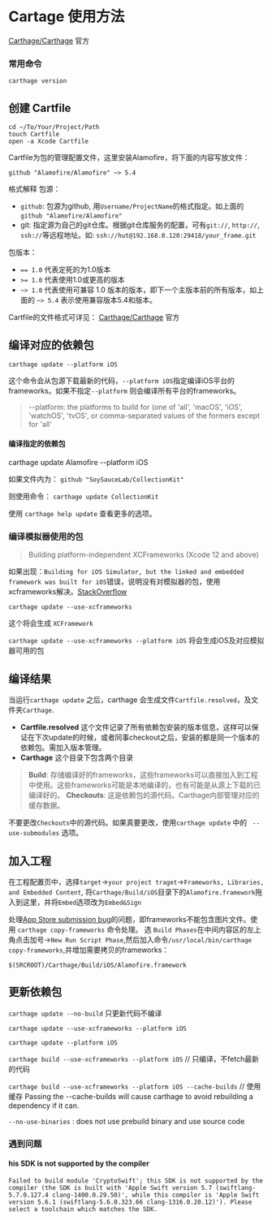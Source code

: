 # Cartage 使用方法

[Carthage/Carthage](https://github.com/Carthage/Carthage#for-all-platforms) 官方

### 常用命令

`carthage version`


## 创建 Cartfile

```
cd ~/To/Your/Project/Path
touch Cartfile
open -a Xcode Cartfile
```

Cartfile为包的管理配置文件，这里安装Alamofire，将下面的内容写放文件：

```
github "Alamofire/Alamofire" ~> 5.4
```

格式解释
包源：

* `github`: 包源为github, 用`Username/ProjectName`的格式指定。如上面的 `github "Alamofire/Alamofire"`
* git: 指定源为自己的git仓库。根据git仓库服务的配置，可有`git://`, `http://`, `ssh://`等远程地址。如: `ssh://hut@192.168.0.120:29418/your_frame.git`

包版本：

*  `== 1.0` 代表定死的为1.0版本
*  `>= 1.0` 代表使用1.0或更高的版本
*  `~> 1.0` 代表使用可兼容 1.0 版本的版本，即下一个主版本前的所有版本，如上面的 `~> 5.4` 表示使用兼容版本5.4和版本。

Cartfile的文件格式可详见： [Carthage/Carthage](https://github.com/Carthage/Carthage#for-all-platforms) 官方

## 编译对应的依赖包

`carthage update --platform iOS`

这个命令会从包源下载最新的代码，`--platform iOS`指定编译iOS平台的frameworks。如果不指定`--platform` 则会编译所有平台的frameworks。
>--platform: the platforms to build for (one of 'all', 'macOS', 'iOS', 'watchOS', 'tvOS', or comma-separated values of the formers except for 'all'

#### 编译指定的依赖包
carthage update Alamofire --platform iOS

如果文件内为：
`github "SoySauceLab/CollectionKit"`

则使用命令：
`carthage update CollectionKit`

使用 `carthage help update` 查看更多的选项。


### 编译模拟器使用的包
> Building platform-independent XCFrameworks (Xcode 12 and above)

如果出现：`Building for iOS Simulator, but the linked and embedded framework was built for iOS`错误，说明没有对模拟器的包，使用xcframeworks解决。[StackOverflow](https://stackoverflow.com/questions/65303304/xcode-12-3-building-for-ios-simulator-but-the-linked-and-embedded-framework-wa)

`carthage update --use-xcframeworks`

这个将会生成 `XCFramework`

`carthage update --use-xcframeworks --platform iOS` 将会生成iOS及对应模拟器可用的包

## 编译结果

当运行`carthage update` 之后，carthage 会生成文件`Cartfile.resolved`，及文件夹`Carthage`.

* **Cartfile.resolved** 这个文件记录了所有依赖包安装的版本信息，这样可以保证在下次update的时候，或者同事checkout之后，安装的都是同一个版本的依赖包。需加入版本管理。
* **Carthage** 这个目录下包含两个目录

 > **Build**: 存储编译好的frameworks，这些frameworks可以直接加入到工程中使用。这些frameworks可能是本地编译的，也有可能是从源上下载的已编译好的。
  > **Checkouts**: 这是依赖包的源代码。Carthage内部管理对应的缓存数据。
  
  不要更改`Checkouts`中的源代码。如果真要更改，使用`carthage update` 中的 ` --use-submodules` 选项。
  
## 加入工程

在工程配置页中，选择`target`->`your project traget`->`Frameworks, Libraries, and Embedded Content`, 将`Carthage/Build/iOS`目录下的`Alamofire.framework`拖入到这里，并将`Embed`选项改为`Embed&Sign`

处理[App Store submission bug](http://www.openradar.me/radar?id=6409498411401216)的问题，即frameworks不能包含图片文件。使用 `carthage copy-frameworks` 命令处理。
选 `Build Phases`在中间内容区的左上角点击加号->`New Run Script Phase`,然后加入命令`/usr/local/bin/carthage copy-frameworks`,并增加需要拷贝的frameworks：

`$(SRCROOT)/Carthage/Build/iOS/Alamofire.framework`

## 更新依赖包

`carthage update --no-build` 只更新代码不编译

`carthage update --use-xcframeworks --platform iOS`

`carthage update --platform iOS`

`carthage build --use-xcframeworks --platform iOS` // 只编译，不fetch最新的代码

`carthage build --use-xcframeworks --platform iOS --cache-builds` // 使用缓存 Passing the --cache-builds will cause carthage to avoid rebuilding a dependency if it can. 


`--no-use-binaries` : does not use prebuild binary and use source code

### 遇到问题

####  his SDK is not supported by the compiler

```
Failed to build module 'CryptoSwift'; this SDK is not supported by the compiler (the SDK is built with 'Apple Swift version 5.7 (swiftlang-5.7.0.127.4 clang-1400.0.29.50)', while this compiler is 'Apple Swift version 5.6.1 (swiftlang-5.6.0.323.66 clang-1316.0.20.12)'). Please select a toolchain which matches the SDK.
```
